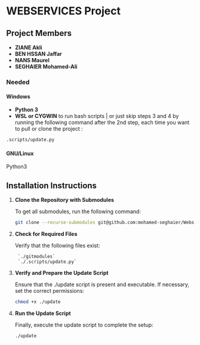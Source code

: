 # WEBSERVICES Project

## Project Members
- **ZIANE Akli**
- **BEN HSSAN Jaffar**
- **NANS Maurel**
- **SEGHAIER Mohamed-Ali**

### Needed
#### Windows
- **Python 3**
- **WSL or CYGWIN**  to run bash scripts | or just skip steps 3 and 4 by running the following command after the 2nd step, each time you want to pull or clone the project :

```sh
.scripts/update.py
```

#### GNU/Linux
Python3

## Installation Instructions

     

1. **Clone the Repository with Submodules**

     To get all submodules, run the following command:
     ```sh
     git clone --recurse-submodules git@github.com:mohamed-seghaier/Webservices.git
     ```

2. **Check for Required Files**

      Verify that the following files exist:
    
        `./gitmodules`
        `./.scripts/update.py`

4. **Verify and Prepare the Update Script**

      Ensure that the ./update script is present and executable. If necessary, set the correct permissions:
  
      ```sh
      chmod +x ./update
      ```
    
5. **Run the Update Script**

      Finally, execute the update script to complete the setup:
      ```sh
      ./update
      ```
